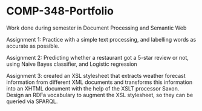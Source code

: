 # COMP-348-Portfolio
Work done during semester in Document Processing and Semantic Web

Assignment 1: Practice with a simple text processing, and labelling words as accurate as possible.

Assignment 2: Predicting whether a restaurant got a 5-star review or not, using Naive Bayes classifier, and Logistic regression

Assignment 3: created an XSL stylesheet that extracts weather forecast information from different XML documents and transforms this information into an XHTML document with the help of the XSLT processor Saxon. Design an RDFa vocabulary to augment the XSL stylesheet, so they can be queried via SPARQL.
